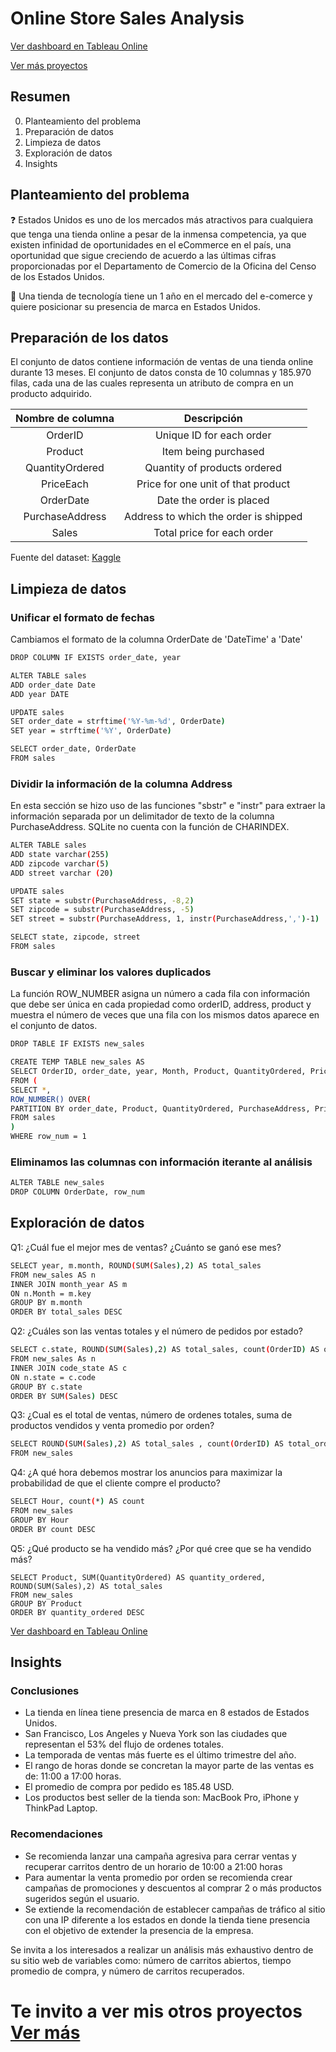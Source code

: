 # Online Store Sales Analysis 

[Ver dashboard en Tableau Online](https://public.tableau.com/views/SalesAnalysisReport_16507510155680/Dashboard1?:language=es-ES&:display_count=n&:origin=viz_share_link)

[Ver más proyectos](https://github.com/CesarFurlong)

## Resumen
0. Planteamiento del problema
1. Preparación de datos
2. Limpieza de datos
3. Exploración de datos
4. Insights

## Planteamiento del problema

❓ Estados Unidos es uno de los mercados más atractivos para cualquiera que tenga una tienda online a pesar de la inmensa competencia, ya que existen infinidad de oportunidades en el eCommerce en el país, una oportunidad que sigue creciendo de acuerdo a las últimas cifras proporcionadas por el Departamento de Comercio de la Oficina del Censo de los Estados Unidos.

🎯 Una tienda de tecnología tiene un 1 año en el mercado del e-comerce y quiere posicionar su presencia de marca en Estados Unidos.

## Preparación de los datos
El conjunto de datos contiene información de ventas de una tienda online durante 13 meses. El conjunto de datos consta de 10 columnas y 185.970 filas, cada una de las cuales representa un atributo de compra en un producto adquirido. 

| Nombre de columna | Descripción |
| :------: | :------: |
| OrderID | Unique ID for each order |
| Product | Item being purchased |
| QuantityOrdered | Quantity of products ordered |
| PriceEach | Price for one unit of that product |
| OrderDate | Date the order is placed |
| PurchaseAddress | Address to which the order is shipped |
| Sales | Total price for each order |

Fuente del dataset: [Kaggle](https://www.kaggle.com/datasets/beekiran/sales-data-analysis)

## Limpieza de datos

### Unificar el formato de fechas
Cambiamos el formato de la columna OrderDate de 'DateTime' a 'Date'

 ``` bash
 DROP COLUMN IF EXISTS order_date, year

ALTER TABLE sales
ADD order_date Date
ADD year DATE

UPDATE sales 
SET order_date = strftime('%Y-%m-%d', OrderDate)
SET year = strftime('%Y', OrderDate)

SELECT order_date, OrderDate
FROM sales 
 ```

### Dividir la información de la columna Address
En esta sección se hizo uso de las funciones "sbstr" e "instr" para extraer la información separada por un delimitador de texto de la columna PurchaseAddress. SQLite no cuenta con la función de CHARINDEX.

``` bash
ALTER TABLE sales
ADD state varchar(255)
ADD zipcode varchar(5)
ADD street varchar (20)

UPDATE sales
SET state = substr(PurchaseAddress, -8,2)
SET zipcode = substr(PurchaseAddress, -5)
SET street = substr(PurchaseAddress, 1, instr(PurchaseAddress,',')-1)

SELECT state, zipcode, street
FROM sales
```

### Buscar y eliminar los valores duplicados
La función ROW_NUMBER asigna un número a cada fila con información que debe ser única en cada propiedad como orderID, address, product y muestra el número de veces que una fila con los mismos datos aparece en el conjunto de datos. 

``` bash
DROP TABLE IF EXISTS new_sales

CREATE TEMP TABLE new_sales AS 
SELECT OrderID, order_date, year, Month, Product, QuantityOrdered, PriceEach, Sales, PurchaseAddress, street, City, state, zipcode 
FROM (
SELECT *, 
ROW_NUMBER() OVER(
PARTITION BY order_date, Product, QuantityOrdered, PurchaseAddress, PriceEach, Sales, City ORDER BY OrderID) AS row_num
FROM sales
)
WHERE row_num = 1
```

### Eliminamos las columnas con información iterante al análisis

``` bash
ALTER TABLE new_sales
DROP COLUMN OrderDate, row_num
```

## Exploración de datos
Q1: ¿Cuál fue el mejor mes de ventas? ¿Cuánto se ganó ese mes?

``` bash
SELECT year, m.month, ROUND(SUM(Sales),2) AS total_sales
FROM new_sales AS n
INNER JOIN month_year AS m 
ON n.Month = m.key
GROUP BY m.month 
ORDER BY total_sales DESC 
```
Q2: ¿Cuáles son las ventas totales y el número de pedidos por estado?

``` bash
SELECT c.state, ROUND(SUM(Sales),2) AS total_sales, count(OrderID) AS order_number, 
FROM new_sales As n
INNER JOIN code_state AS c 
ON n.state = c.code
GROUP BY c.state
ORDER BY SUM(Sales) DESC
```

Q3: ¿Cual es el total de ventas, número de ordenes totales, suma de productos vendidos y venta promedio por orden?

``` bash
SELECT ROUND(SUM(Sales),2) AS total_sales , count(OrderID) AS total_orders, SUM(QuantityOrdered) AS num_products_sold, ROUND(SUM(Sales),2)/count(OrderID) AS avg_sales_per_order
FROM new_sales
```

Q4: ¿A qué hora debemos mostrar los anuncios para maximizar la probabilidad de que el cliente compre el producto?

``` bash
SELECT Hour, count(*) AS count
FROM new_sales 
GROUP BY Hour
ORDER BY count DESC
```

Q5: ¿Qué producto se ha vendido más? ¿Por qué cree que se ha vendido más?

```
SELECT Product, SUM(QuantityOrdered) AS quantity_ordered, ROUND(SUM(Sales),2) AS total_sales
FROM new_sales
GROUP BY Product 
ORDER BY quantity_ordered DESC
```
[Ver dashboard en Tableau Online](https://public.tableau.com/views/SalesAnalysisReport_16507510155680/Dashboard1?:language=es-ES&:display_count=n&:origin=viz_share_link)

## Insights
### Conclusiones
- La tienda en línea tiene presencia de marca en 8 estados de Estados Unidos.
- San Francisco, Los Angeles y Nueva York son las ciudades que representan el 53% del flujo de ordenes totales.
- La temporada de ventas más fuerte es el último trimestre del año.
- El rango de horas donde se concretan la mayor parte de las ventas es de: 11:00 a 17:00 horas.
- El promedio de compra por pedido es 185.48 USD.
- Los productos best seller de la tienda son: MacBook Pro, iPhone y ThinkPad Laptop.

### Recomendaciones
- Se recomienda lanzar una campaña agresiva para cerrar ventas y recuperar carritos dentro de un horario de 10:00 a 21:00 horas
- Para aumentar la venta promedio por orden se recomienda crear campañas de promociones y descuentos al comprar 2 o más productos sugeridos según el usuario.
- Se extiende la recomendación de establecer campañas de tráfico al sitio con una IP diferente a los estados en donde la tienda tiene presencia con el objetivo de extender la presencia de la empresa. 

Se invita a los interesados a realizar un análisis más exhaustivo dentro de su sitio web de variables como: número de carritos abiertos, tiempo promedio de compra, y número de carritos recuperados.

# Te invito a ver mis otros proyectos [Ver más](https://github.com/CesarFurlong)






